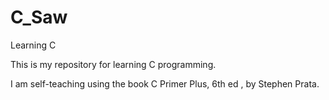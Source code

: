 # C_Saw
Learning C

This is my repository for learning C programming.

I am self-teaching using the book C Primer Plus, 6th ed , by Stephen Prata.
